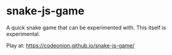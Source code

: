 # snake-js-game
A quick snake game that can be experimented with. This itself is experimental.


Play at: https://codeonion.github.io/snake-js-game/
